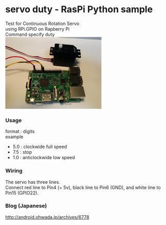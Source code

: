 # servo duty - RasPi Python sample

Test for Continuous Rotation Servo <br/>
using RPi.GPIO on Rapberry Pi <br/>
Command specify duty <br>
<img src="https://github.com/FabLabKannai/RaspiStudy/blob/master/4_python/docs/raspi_servo.jpg" width="300" /> <br/>

### Usage
format : digits <br>
example <br>
- 5.0 : clockwide full speed <br>
- 7.5 : stop <br>
- 1.0 : anticlockwide low speed <br>

### Wiring
The servo has three lines. <br/>
Connect red line to Pin4 (+ 5v), black line to Pin6 (GND), and white line to Pin15 (GPIO22). <br/>

### Blog (Japanese)
http://android.ohwada.jp/archives/6778
